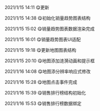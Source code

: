 2021/1/15   14:11 😋更新

2021/1/15   14:38 😋初始化销量趋势图表结构

2021/1/15   15:02 😋销量趋势图表数据渲染完成

2021/1/15   16:01 😋销量趋势图表UI适配

2021/1/15   19:18 😋更新地图图表结构

2021/1/15   20:10 😋地图添加涟漪动画和提示框

2021/1/16   14:08 😋地图添分辨率响应式修改

2021/1/16   15:28 😋地图点击事件完成

2021/1/16   15:39 😋销售排行榜结构初始化

2021/1/16   15:53 😋销售排行榜数据绑定